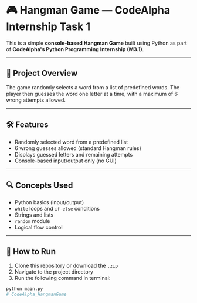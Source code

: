 # 🎮 Hangman Game — CodeAlpha Internship Task 1

This is a simple **console-based Hangman Game** built using Python as part of **CodeAlpha's Python Programming Internship (M3.1)**.

---

## 📌 Project Overview

The game randomly selects a word from a list of predefined words. The player then guesses the word one letter at a time, with a maximum of 6 wrong attempts allowed.

---

## 🛠 Features

- Randomly selected word from a predefined list
- 6 wrong guesses allowed (standard Hangman rules)
- Displays guessed letters and remaining attempts
- Console-based input/output only (no GUI)

---

## 🔍 Concepts Used

- Python basics (input/output)
- `while` loops and `if-else` conditions
- Strings and lists
- `random` module
- Logical flow control

---

## 🧪 How to Run

1. Clone this repository or download the `.zip`
2. Navigate to the project directory
3. Run the following command in terminal:

```bash
python main.py
# CodeAlpha_HangmanGame
